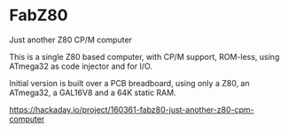 # FabZ80
Just another Z80 CP/M computer


This is a single Z80 based computer, with CP/M support, ROM-less, using ATmega32 as code injector and for I/O.

Initial version is built over a PCB breadboard, using only a Z80, an ATmega32, a GAL16V8 and a 64K static RAM.



https://hackaday.io/project/160361-fabz80-just-another-z80-cpm-computer

